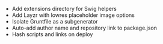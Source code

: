 - Add extensions directory for Swig helpers
- Add Layzr with lowres placeholder image options
- Isolate Gruntfile as a subgenerator
- Auto-add author name and repository link to package.json
- Hash scripts and links on deploy